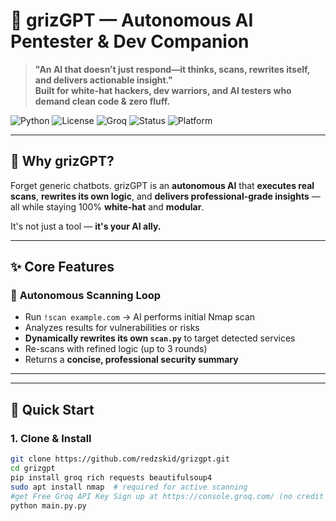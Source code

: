 # 🐺 grizGPT — Autonomous AI Pentester & Dev Companion

> **"An AI that doesn’t just respond—it thinks, scans, rewrites itself, and delivers actionable insight."**  
> **Built for white-hat hackers, dev warriors, and AI testers who demand clean code & zero fluff.**

![Python](https://img.shields.io/badge/Python-3.8+-blue.svg)
![License](https://img.shields.io/badge/License-MIT-yellow.svg)
![Groq](https://img.shields.io/badge/Groq-API-black.svg)
![Status](https://img.shields.io/badge/Status-Beta-orange.svg)
![Platform](https://img.shields.io/badge/Platform-Windows%20%7C%20Linux%20%7C%20macOS%20%7C%20Codespaces-informational.svg)

---

## 🌟 **Why grizGPT?**

Forget generic chatbots. grizGPT is an **autonomous AI** that **executes real scans**, **rewrites its own logic**, and **delivers professional-grade insights** — all while staying 100% **white-hat** and **modular**.

It's not just a tool — **it's your AI ally.**

---

## ✨ **Core Features**

### 🔁 **Autonomous Scanning Loop**
- Run `!scan example.com` → AI performs initial Nmap scan
- Analyzes results for vulnerabilities or risks
- **Dynamically rewrites its own `scan.py`** to target detected services
- Re-scans with refined logic (up to 3 rounds)
- Returns a **concise, professional security summary**
---

---

## 🚀 **Quick Start**

### 1. Clone & Install
```bash
git clone https://github.com/redzskid/grizgpt.git
cd grizgpt
pip install groq rich requests beautifulsoup4
sudo apt install nmap  # required for active scanning
#get Free Groq API Key Sign up at https://console.groq.com/ (no credit card)
python main.py.py


